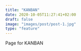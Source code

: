 ```yaml
---
title: "KANBAN"
date: 2020-10-05T11:27:41+02:00
draft: false
image: "images/post/post-1.jpg"
type: "feature"
---
```


Page for KANBAN